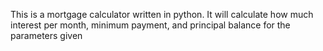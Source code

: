 This is a mortgage calculator written in python.  It will calculate how much interest per month, minimum payment, and principal balance for the parameters given
